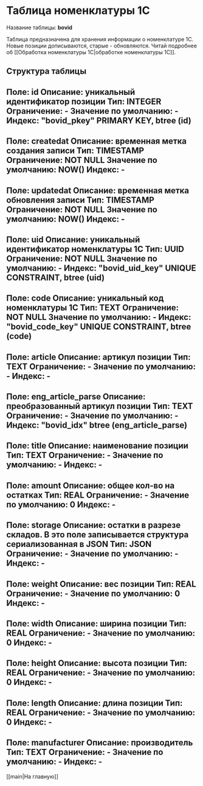 # Таблица номенклатуры 1С

Название таблицы: **bovid**

Таблица предназначена для хранения информации о номенклатуре 1С. Новые позиции дописываются, старые - обновляются. Читай подробнее об [[Обработка номенклатуры 1С|обработке номенклатуры 1С]].

## Структура таблицы

Поле: **id**
Описание: уникальный идентификатор позиции
Тип: INTEGER
Ограничение: -
Значение по умолчанию: -
Индекс: "bovid_pkey" PRIMARY KEY, btree (id)
---------------------------
Поле: **createdat**
Описание: временная метка создания записи
Тип: TIMESTAMP
Ограничение: NOT NULL
Значение по умолчанию: NOW()
Индекс: -
---------------------------
Поле: **updatedat**
Описание: временная метка обновления записи
Тип: TIMESTAMP
Ограничение: NOT NULL
Значение по умолчанию: NOW()
Индекс: -
---------------------------
Поле: **uid**
Описание: уникальный идентификатор номенклатуры 1С
Тип: UUID
Ограничение: NOT NULL
Значение по умолчанию: -
Индекс: "bovid_uid_key" UNIQUE CONSTRAINT, btree (uid)
---------------------------
Поле: **code**
Описание: уникальный код номенклатуры 1С
Тип: TEXT
Ограничение: NOT NULL
Значение по умолчанию: -
Индекс: "bovid_code_key" UNIQUE CONSTRAINT, btree (code)
---------------------------
Поле: **article**
Описание: артикул позиции
Тип: TEXT
Ограничение: -
Значение по умолчанию: -
Индекс: -
---------------------------
Поле: **eng_article_parse**
Описание: преобразованный артикул позиции
Тип: TEXT
Ограничение: -
Значение по умолчанию: -
Индекс: "bovid_idx" btree (eng_article_parse)
---------------------------
Поле: **title**
Описание: наименование позиции
Тип: TEXT
Ограничение: -
Значение по умолчанию: -
Индекс: -
---------------------------
Поле: **amount**
Описание: общее кол-во на остатках
Тип: REAL
Ограничение: -
Значение по умолчанию: 0
Индекс: -
---------------------------
Поле: **storage**
Описание: остатки в разрезе складов. В это поле записывается структура сериализованная в JSON
Тип: JSON
Ограничение: -
Значение по умолчанию: -
Индекс: -
---------------------------
Поле: **weight**
Описание: вес позиции
Тип: REAL
Ограничение: -
Значение по умолчанию: 0
Индекс: -
---------------------------
Поле: **width**
Описание: ширина позиции
Тип: REAL
Ограничение: -
Значение по умолчанию: 0
Индекс: -
---------------------------
Поле: **height**
Описание: высота позиции
Тип: REAL
Ограничение: -
Значение по умолчанию: 0
Индекс: -
---------------------------
Поле: **length**
Описание: длина позиции
Тип: REAL
Ограничение: -
Значение по умолчанию: 0
Индекс: -
---------------------------
Поле: **manufacturer**
Описание: производитель
Тип: TEXT
Ограничение: -
Значение по умолчанию: -
Индекс: -
---------------------------

[[main|На главную]]
